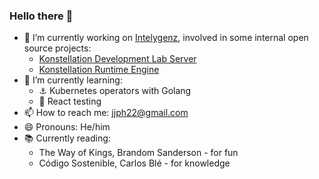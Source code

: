 ### Hello there 👋
- 🔭 I’m currently working on [Intelygenz](https://intelygenz.com/), involved in some internal open source projects:
  - [Konstellation Development Lab Server](https://github.com/konstellation-io/kdl-server)
  - [Konstellation Runtime Engine](https://github.com/konstellation-io/kre)
- 🌱 I’m currently learning:
  - ⚓ Kubernetes operators with Golang
  - 🧪 React testing
- 📫 How to reach me: jjph22@gmail.com
- 😄 Pronouns: He/him
- 📚 Currently reading:
  - The Way of Kings, Brandom Sanderson - for fun
  - Código Sostenible, Carlos Blé - for knowledge
<!--
**JYisus/JYisus** is a ✨ _special_ ✨ repository because its `README.md` (this file) appears on your GitHub profile.

Here are some ideas to get you started:

- 🔭 I’m currently working on ...
- 🌱 I’m currently learning ...
- 👯 I’m looking to collaborate on ...
- 🤔 I’m looking for help with ...
- 💬 Ask me about ...
- 📫 How to reach me: ...
- 😄 Pronouns: ...
- ⚡ Fun fact: ...
-->
